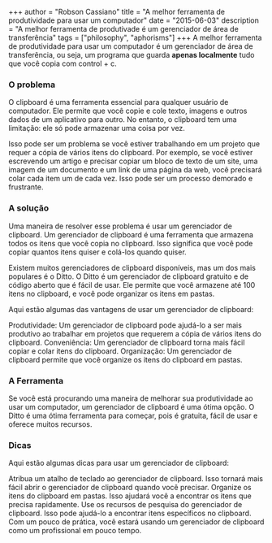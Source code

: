 +++
author = "Robson Cassiano"
title = "A melhor ferramenta de produtividade para usar um computador"
date = "2015-06-03"
description = "A melhor ferramenta de produtivade é um gerenciador de área de transferência"
tags = ["philosophy", "aphorisms"]
+++
A melhor ferramenta de produtividade para usar um computador é um gerenciador de área de transferência, ou seja, um programa que guarda **apenas localmente** tudo que você copia com control + c.

### O problema
O clipboard é uma ferramenta essencial para qualquer usuário de computador. Ele permite que você copie e cole texto, imagens e outros dados de um aplicativo para outro. No entanto, o clipboard tem uma limitação: ele só pode armazenar uma coisa por vez.

Isso pode ser um problema se você estiver trabalhando em um projeto que requer a cópia de vários itens do clipboard. Por exemplo, se você estiver escrevendo um artigo e precisar copiar um bloco de texto de um site, uma imagem de um documento e um link de uma página da web, você precisará colar cada item um de cada vez. Isso pode ser um processo demorado e frustrante.


### A solução
Uma maneira de resolver esse problema é usar um gerenciador de clipboard. Um gerenciador de clipboard é uma ferramenta que armazena todos os itens que você copia no clipboard. Isso significa que você pode copiar quantos itens quiser e colá-los quando quiser.

Existem muitos gerenciadores de clipboard disponíveis, mas um dos mais populares é o Ditto. O Ditto é um gerenciador de clipboard gratuito e de código aberto que é fácil de usar. Ele permite que você armazene até 100 itens no clipboard, e você pode organizar os itens em pastas.

Aqui estão algumas das vantagens de usar um gerenciador de clipboard:

Produtividade: Um gerenciador de clipboard pode ajudá-lo a ser mais produtivo ao trabalhar em projetos que requerem a cópia de vários itens do clipboard.
Conveniência: Um gerenciador de clipboard torna mais fácil copiar e colar itens do clipboard.
Organização: Um gerenciador de clipboard permite que você organize os itens do clipboard em pastas.

### A Ferramenta
Se você está procurando uma maneira de melhorar sua produtividade ao usar um computador, um gerenciador de clipboard é uma ótima opção. 
O Ditto é uma ótima ferramenta para começar, pois é gratuita, fácil de usar e oferece muitos recursos.


### Dicas
Aqui estão algumas dicas para usar um gerenciador de clipboard:

Atribua um atalho de teclado ao gerenciador de clipboard. Isso tornará mais fácil abrir o gerenciador de clipboard quando você precisar.
Organize os itens do clipboard em pastas. Isso ajudará você a encontrar os itens que precisa rapidamente.
Use os recursos de pesquisa do gerenciador de clipboard. Isso pode ajudá-lo a encontrar itens específicos no clipboard.
Com um pouco de prática, você estará usando um gerenciador de clipboard como um profissional em pouco tempo.
